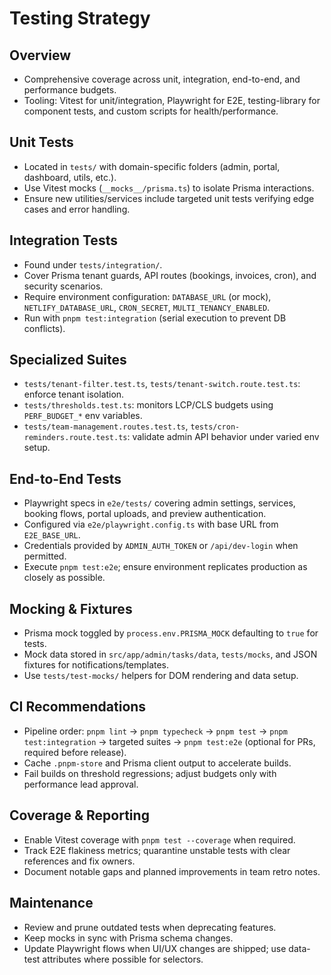 # Testing Strategy

## Overview
- Comprehensive coverage across unit, integration, end-to-end, and performance budgets.
- Tooling: Vitest for unit/integration, Playwright for E2E, testing-library for component tests, and custom scripts for health/performance.

## Unit Tests
- Located in `tests/` with domain-specific folders (admin, portal, dashboard, utils, etc.).
- Use Vitest mocks (`__mocks__/prisma.ts`) to isolate Prisma interactions.
- Ensure new utilities/services include targeted unit tests verifying edge cases and error handling.

## Integration Tests
- Found under `tests/integration/`.
- Cover Prisma tenant guards, API routes (bookings, invoices, cron), and security scenarios.
- Require environment configuration: `DATABASE_URL` (or mock), `NETLIFY_DATABASE_URL`, `CRON_SECRET`, `MULTI_TENANCY_ENABLED`.
- Run with `pnpm test:integration` (serial execution to prevent DB conflicts).

## Specialized Suites
- `tests/tenant-filter.test.ts`, `tests/tenant-switch.route.test.ts`: enforce tenant isolation.
- `tests/thresholds.test.ts`: monitors LCP/CLS budgets using `PERF_BUDGET_*` env variables.
- `tests/team-management.routes.test.ts`, `tests/cron-reminders.route.test.ts`: validate admin API behavior under varied env setup.

## End-to-End Tests
- Playwright specs in `e2e/tests/` covering admin settings, services, booking flows, portal uploads, and preview authentication.
- Configured via `e2e/playwright.config.ts` with base URL from `E2E_BASE_URL`.
- Credentials provided by `ADMIN_AUTH_TOKEN` or `/api/dev-login` when permitted.
- Execute `pnpm test:e2e`; ensure environment replicates production as closely as possible.

## Mocking & Fixtures
- Prisma mock toggled by `process.env.PRISMA_MOCK` defaulting to `true` for tests.
- Mock data stored in `src/app/admin/tasks/data`, `tests/mocks`, and JSON fixtures for notifications/templates.
- Use `tests/test-mocks/` helpers for DOM rendering and data setup.

## CI Recommendations
- Pipeline order: `pnpm lint` → `pnpm typecheck` → `pnpm test` → `pnpm test:integration` → targeted suites → `pnpm test:e2e` (optional for PRs, required before release).
- Cache `.pnpm-store` and Prisma client output to accelerate builds.
- Fail builds on threshold regressions; adjust budgets only with performance lead approval.

## Coverage & Reporting
- Enable Vitest coverage with `pnpm test --coverage` when required.
- Track E2E flakiness metrics; quarantine unstable tests with clear references and fix owners.
- Document notable gaps and planned improvements in team retro notes.

## Maintenance
- Review and prune outdated tests when deprecating features.
- Keep mocks in sync with Prisma schema changes.
- Update Playwright flows when UI/UX changes are shipped; use data-test attributes where possible for selectors.
